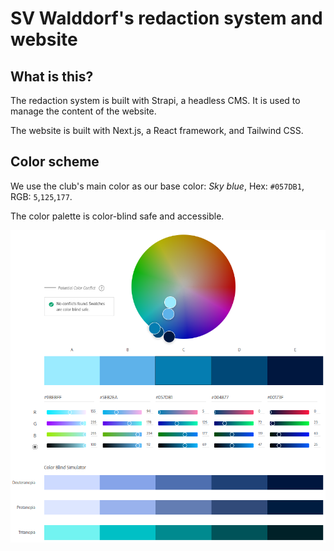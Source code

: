 # SV Walddorf's redaction system and website

## What is this?

The redaction system is built with Strapi, a headless CMS. It is used to manage the content of the website.

The website is built with Next.js, a React framework, and Tailwind CSS.

## Color scheme

We use the club's main color as our base color: _Sky blue_, Hex: `#057DB1`, RGB: `5`,`125`,`177`.

The color palette is color-blind safe and accessible.

![Color Palette](https://github.com/svwalddorf/web/blob/main/assets/color-palette_color.adobe.com.png)
